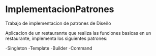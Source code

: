 # ImplementacionPatrones

Trabajo de implementacion de patrones de Diseño

Aplicacion de un restauranrte que realiza las funciones basicas en un restaurante,  implementa los siguientes patrones:

-Singleton
-Template
-Builder 
-Command 
